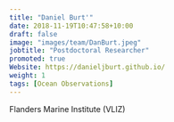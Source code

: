 ```yaml
---
title: "Daniel Burt'"
date: 2018-11-19T10:47:58+10:00
draft: false
image: "images/team/DanBurt.jpeg"
jobtitle: "Postdoctoral Researcher"
promoted: true
Website: https://danieljburt.github.io/
weight: 1
tags: [Ocean Observations]
---
```



Flanders Marine Institute (VLIZ)
